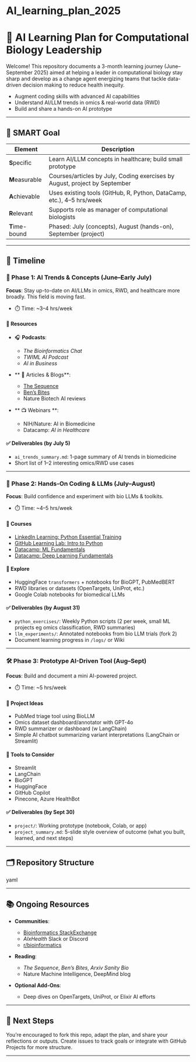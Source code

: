# AI_learning_plan_2025
# 🧠 AI Learning Plan for Computational Biology Leadership

Welcome! This repository documents a 3-month learning journey (June–September 2025) aimed at helping a leader in computational biology stay sharp and develop as a change agent energizing teams that tackle data-driven decision making to reduce health inequity.

- Augment coding skills with advanced AI capabilities 
- Understand AI/LLM trends in omics & real-world data (RWD)
- Build and share a hands-on AI prototype

---

## 🎯 SMART Goal

| Element     | Description |
|-------------|-------------|
| **S**pecific | Learn AI/LLM concepts in healthcare; build small prototype |
| **M**easurable | Courses/articles by July, Coding exercises by August, project by September |
| **A**chievable | Uses existing tools (GitHub, R, Python, DataCamp, etc.), 4–5 hrs/week |
| **R**elevant | Supports role as manager of computational biologists |
| **T**ime-bound | Phased: July (concepts), August (hands-on), September (project) |

---

## 📅 Timeline

### 📘 Phase 1: AI Trends & Concepts (June–Early July)

**Focus**: Stay up-to-date on AI/LLMs in omics, RWD, and healthcare more broadly. This field is moving fast. 

- ⏱️ Time: ~3–4 hrs/week

#### 🔗 Resources
- 🎧 **Podcasts**:
  - *The Bioinformatics Chat*
  - *TWIML AI Podcast*
  - *AI in Business*

- ** 📖 Articles & Blogs**:
  - [The Sequence](https://thesequence.substack.com)
  - [Ben’s Bites](https://www.bensbites.co/)
  - Nature Biotech AI reviews

- ** 📺 Webinars **:
  - NIH/Nature: AI in Biomedicine
  - Datacamp: *AI in Healthcare*

#### ✅ Deliverables (by July 5)
- `ai_trends_summary.md`: 1-page summary of AI trends in biomedicine
- Short list of 1–2 interesting omics/RWD use cases

---

### 🧪 Phase 2: Hands-On Coding & LLMs (July–August)

**Focus**: Build confidence and experiment with bio LLMs & toolkits.

- ⏱️ Time: ~4–5 hrs/week

#### 📘 Courses
- [LinkedIn Learning: Python Essential Training](https://www.linkedin.com/learning)
- [GitHub Learning Lab: Intro to Python](https://lab.github.com/)
- [Datacamp: ML Fundamentals](https://www.datacamp.com/)
- [Datacamp: Deep Learning Fundamentals](https://www.datacamp.com/)

#### 🧬 Explore
- HuggingFace `transformers` + notebooks for BioGPT, PubMedBERT
- RWD libraries or datasets (OpenTargets, UniProt, etc.)
- Google Colab notebooks for biomedical LLMs

#### ✅ Deliverables (by August 31)
- `python_exercises/`: Weekly Python scripts (2 per week, small ML projects eg omics classification, RWD summaries)
- `llm_experiments/`: Annotated notebooks from bio LLM trials (fork 2)
- Document learning progress in `/logs/` or Wiki

---

### 🛠️ Phase 3: Prototype AI-Driven Tool (Aug–Sept)

**Focus**: Build and document a mini AI-powered project.

- ⏱️ Time: ~5 hrs/week

#### 🧠 Project Ideas
- PubMed triage tool using BioLLM
- Omics dataset dashboard/annotator with GPT-4o
- RWD summarizer or dashboard (w LangChain)
- Simple AI chatbot summarizing variant interpretations (LangChain or Streamlit)
  
#### 🔨 Tools to Consider
- Streamlit
- LangChain
- BioGPT
- HuggingFace
- GitHub Copilot
- Pinecone, Azure HealthBot

#### ✅ Deliverables (by Sept 30)
- `project/`: Working prototype (notebook, Colab, or app)
- `project_summary.md`: 5-slide style overview of outcome (what you built, learned, and next steps)

---

## 🗂️ Repository Structure

yaml 



---

## 📚 Ongoing Resources

- **Communities**:  
  - [Bioinformatics StackExchange](https://bioinformatics.stackexchange.com)  
  - *AIxHealth* Slack or Discord  
  - [r/bioinformatics](https://www.reddit.com/r/bioinformatics/)

- **Reading**:  
  - *The Sequence*, *Ben’s Bites*, *Arxiv Sanity Bio*  
  - Nature Machine Intelligence, DeepMind blog

- **Optional Add-Ons**:
  - Deep dives on OpenTargets, UniProt, or Elixir AI efforts

---

## 🧭 Next Steps

You’re encouraged to fork this repo, adapt the plan, and share your reflections or outputs. Create issues to track goals or integrate with GitHub Projects for more structure.

---
